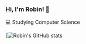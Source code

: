 ### Hi, I'm Robin! 👋

💻 Studying Computer Science<br/>

[![Robin's GitHub stats](https://github-readme-stats.vercel.app/api?username=Hanamizuiro&show_icons=true&theme=onedark)
